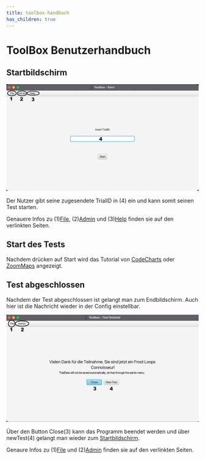 ```yaml
---
title: toolbox-handbuch
has_children: true
---
```

# ToolBox Benutzerhandbuch

## Startbildschirm

![Home](resources/ToolBoxHome.png)

Der Nutzer gibt seine zugesendete TrialID in (4) ein und kann somit seinen Test starten.

Genauere Infos zu (1)[File](home-file.md), (2)[Admin](home-admin.md) und (3)[Help](home-help.md) finden sie auf den verlinkten Seiten.

## Start des Tests

Nachdem drücken auf Start wird das Tutorial von [CodeCharts](codecharts.md) oder [ZoomMaps](zoommaps.md) angezeigt.

## Test abgeschlossen

Nachdem der Test abgeschlossen ist gelangt man zum Endbildschirm. Auch hier ist die Nachricht wieder in der Config einstellbar.

![Ende](resources/ToolBoxEnd.png)

Über den Button Close(3) kann das Programm beendet werden und über newTest(4) gelangt man wieder zum [Startbildschirm](codecharts.md).

Genaure Infos zu (1)[File](end-file.md) und (2)[Admin](end-admin.md) finden sie auf den verlinkten Seiten.